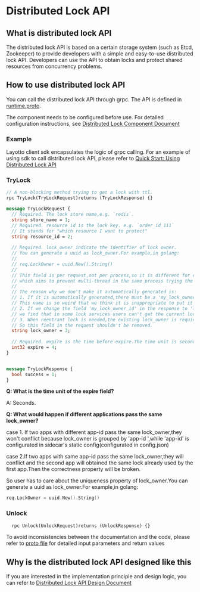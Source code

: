 # Distributed Lock API
## What is distributed lock API
The distributed lock API is based on a certain storage system (such as Etcd, Zookeeper) to provide developers with a simple and easy-to-use distributed lock API. Developers can use the API to obtain locks and protect shared resources from concurrency problems.

## How to use distributed lock API
You can call the distributed lock API through grpc. The API is defined in [runtime.proto](https://github.com/mosn/layotto/blob/main/spec/proto/runtime/v1/runtime.proto).

The component needs to be configured before use. For detailed configuration instructions, see [Distributed Lock Component Document](i18n/en/docusaurus-plugin-content-docs/current/component_specs/lock/common.md)

### Example
Layotto client sdk encapsulates the logic of grpc calling. For an example of using sdk to call distributed lock API, please refer to [Quick Start: Using Distributed Lock API](i18n/en/docusaurus-plugin-content-docs/current/start/lock/start.md)


### TryLock

```protobuf
// A non-blocking method trying to get a lock with ttl.
rpc TryLock(TryLockRequest)returns (TryLockResponse) {}

message TryLockRequest {
  // Required. The lock store name,e.g. `redis`.
  string store_name = 1;
  // Required. resource_id is the lock key. e.g. `order_id_111`
  // It stands for "which resource I want to protect"
  string resource_id = 2;
  
  // Required. lock_owner indicate the identifier of lock owner.
  // You can generate a uuid as lock_owner.For example,in golang:
  //
  // req.LockOwner = uuid.New().String()
  //
  // This field is per request,not per process,so it is different for each request,
  // which aims to prevent multi-thread in the same process trying the same lock concurrently.
  //
  // The reason why we don't make it automatically generated is:
  // 1. If it is automatically generated,there must be a 'my_lock_owner_id' field in the response.
  // This name is so weird that we think it is inappropriate to put it into the api spec
  // 2. If we change the field 'my_lock_owner_id' in the response to 'lock_owner',which means the current lock owner of this lock,
  // we find that in some lock services users can't get the current lock owner.Actually users don't need it at all.
  // 3. When reentrant lock is needed,the existing lock_owner is required to identify client and check "whether this client can reenter this lock".
  // So this field in the request shouldn't be removed.
  string lock_owner = 3;
  
  // Required. expire is the time before expire.The time unit is second.
  int32 expire = 4;
}


message TryLockResponse {
  bool success = 1;
}
```

**Q: What is the time unit of the expire field?**

A: Seconds.

**Q: What would happen if different applications pass the same lock_owner?**

case 1. If two apps with different app-id pass the same lock_owner,they won't conflict because lock_owner is grouped by 'app-id ',while 'app-id' is configurated in sidecar's static config(configurated in config.json)

case 2.If two apps with same app-id pass the same lock_owner,they will conflict and the second app will obtained the same lock already used by the first app.Then the correctness property will be broken.

So user has to care about the uniqueness property of lock_owner.You can generate a uuid as lock_owner.For example,in golang:

```go
req.LockOwner = uuid.New().String()
```

### Unlock

```protobuf
  rpc Unlock(UnlockRequest)returns (UnlockResponse) {}
```

To avoid inconsistencies between the documentation and the code, please refer to [proto file](https://github.com/mosn/layotto/blob/main/spec/proto/runtime/v1/runtime.proto) for detailed input parameters and return values

## Why is the distributed lock API designed like this
If you are interested in the implementation principle and design logic, you can refer to [Distributed Lock API Design Document](i18n/en/docusaurus-plugin-content-docs/current/design/lock/lock-api-design)
